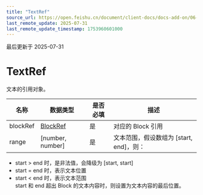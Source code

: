```yaml
---
title: "TextRef"
source_url: https://open.feishu.cn/document/client-docs/docs-add-on/06-data-structure/TextRef
last_remote_update: 2025-07-31
last_remote_update_timestamp: 1753960601000
---
```

最后更新于 2025-07-31

# TextRef
文本的引用对象。

名称 | 数据类型 | 是否必填 | 描述
--- | --- | --- | ---
blockRef | [BlockRef](https://open.feishu.cn/document/uAjLw4CM/uYjL24iN/docs-add-on/05-api-doc/basic-data-reference---base/BlockRef) | 是 | 对应的 Block 引用
range | [number, number] | 是 | 文本范围，假设数组为 [start, end]，则：  
  - start > end 时，是非法值，会降级为 [start, start]  
  - start = end 时，表示文本位置  
  - start < end 时，表示文本范围  
start 和 end 超出 Block 的文本内容时，则设置为文本内容的最后位置。
